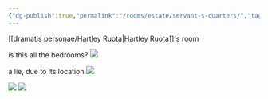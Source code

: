 ```yaml
---
{"dg-publish":true,"permalink":"/rooms/estate/servant-s-quarters/","tags":["bedroom"]}
---
```


[[dramatis personae/Hartley Ruota\|Hartley Ruota]]'s room

is this all the bedrooms?
![](https://i.imgur.com/YoNae32.png)

a lie, due to its location
![](https://i.imgur.com/2PbcBoM.png)

![](https://i.imgur.com/kIkLn9d.png)
![](https://i.imgur.com/MPJngmA.png)
